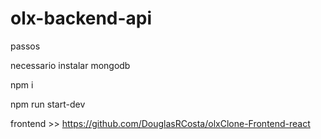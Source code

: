 # olx-backend-api

passos

necessario instalar mongodb

npm i

npm run start-dev

frontend >> https://github.com/DouglasRCosta/olxClone-Frontend-react
